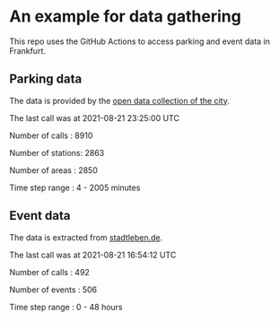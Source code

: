 # An example for data gathering

This repo uses the GitHub Actions to access parking and event data in Frankfurt.

## Parking data
The data is provided by the [open data collection of the city](https://www.offenedaten.frankfurt.de/).

The last call was at 2021-08-21 23:25:00 UTC

Number of calls   : 8910

Number of stations: 2863

Number of areas   : 2850

Time step range   :    4 - 2005 minutes


## Event data
The data is extracted from [stadtleben.de](https://stadtleben.de/frankfurt/).

The last call was at 2021-08-21 16:54:12 UTC

Number of calls   : 492

Number of events  : 506

Time step range   :   0 -  48 hours

